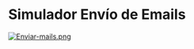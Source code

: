 # Simulador Envío de Emails

[![Enviar-mails.png](https://i.postimg.cc/yYSkxPmh/Enviar-mails.png)](https://postimg.cc/9rCWNyNz)
